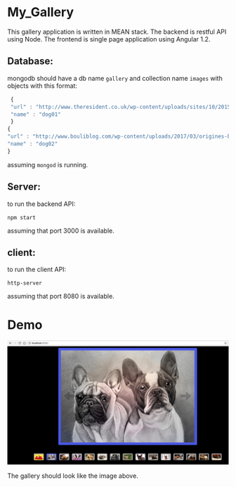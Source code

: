 # My_Gallery
This gallery application is written in MEAN stack.
The backend is restful API using Node.
The frontend is single page application using Angular 1.2.


## Database: 
mongodb should have a db name `gallery` and collection name `images` with objects with this format:
```js
 { 
 "url" : "http://www.theresident.co.uk/wp-content/uploads/sites/10/2015/08/petspyjamas-2.jpg", 
 "name" : "dog01" 
 }
{
"url" : "http://www.bouliblog.com/wp-content/uploads/2017/03/origines-bouledogue-francais.jpg", 
"name" : "dog02" 
}
```
assuming `mongod` is running.

## Server:
to run the backend API: 
```
npm start
```
assuming that port 3000 is available.

## client:
to run the client API: 
```
http-server
```
assuming that port 8080 is available.

# Demo 

![alt text](https://github.com/VitaliAbramov/My_Gallery/blob/maste/screen_shots/image01.png)

The gallery should look like the image above.